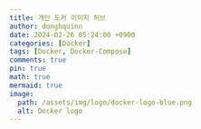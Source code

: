 ```yaml
---
title: 개인 도커 이미지 허브 
author: donghquinn
date: 2024-02-26 05:24:00 +0900
categories: [Docker]
tags: [Docker, Docker-Compose]
comments: true
pin: true
math: true
mermaid: true
image:
  path: /assets/img/logo/docker-logo-blue.png
  alt: Docker logo
---
```

